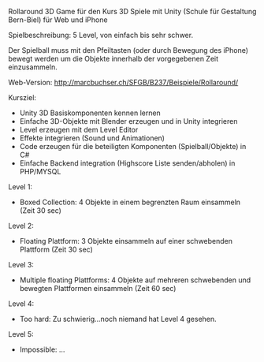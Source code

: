 ﻿Rollaround 
3D Game für den Kurs 3D Spiele mit Unity (Schule für Gestaltung Bern-Biel) für Web und iPhone

Spielbeschreibung:
5 Level, von einfach bis sehr schwer.

Der Spielball muss mit den Pfeiltasten (oder durch Bewegung des iPhone) bewegt werden um die Objekte innerhalb der vorgegebenen Zeit einzusammeln.

Web-Version:
http://marcbuchser.ch/SFGB/B237/Beispiele/Rollaround/


Kursziel:
- Unity 3D Basiskomponenten kennen lernen
- Einfache 3D-Objekte mit Blender erzeugen und in Unity integrieren
- Level erzeugen mit dem Level Editor
- Effekte integrieren (Sound und Animationen)
- Code erzeugen für die beteiligten Komponenten (Spielball/Objekte) in C#
- Einfache Backend integration (Highscore Liste senden/abholen) in PHP/MYSQL


Level 1:
- Boxed Collection: 4 Objekte in einem begrenzten Raum einsammeln (Zeit 30 sec)

Level 2:
- Floating Plattform: 3 Objekte einsammeln auf einer schwebenden Plattform (Zeit 30 sec)

Level 3:
- Multiple floating Plattforms: 4 Objekte auf mehreren schwebenden und bewegten Plattformen einsammeln (Zeit 60 sec)

Level 4:
 - Too hard: Zu schwierig...noch niemand hat Level 4 gesehen. 

Level 5:
- Impossible: ...